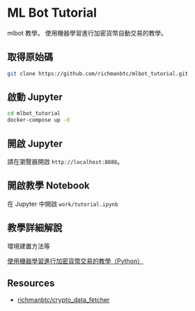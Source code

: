 # ML Bot Tutorial

mlbot 教學。
使用機器學習進行加密貨幣自動交易的教學。

## 取得原始碼

```bash
git clone https://github.com/richmanbtc/mlbot_tutorial.git
```

## 啟動 Jupyter

```bash
cd mlbot_tutorial
docker-compose up -d
```

## 開啟 Jupyter

請在瀏覽器開啟 `http://localhost:8888`。

## 開啟教學 Notebook

在 Jupyter 中開啟 `work/tutorial.ipynb`

## 教學詳細解說

環境建置方法等

[使用機器學習進行加密貨幣交易的教學（Python）](https://qiita.com/richmanbtc/items/05916384bf9d2b1e2f35)

## Resources

- [richmanbtc/crypto_data_fetcher](https://github.com/richmanbtc/crypto_data_fetcher)
